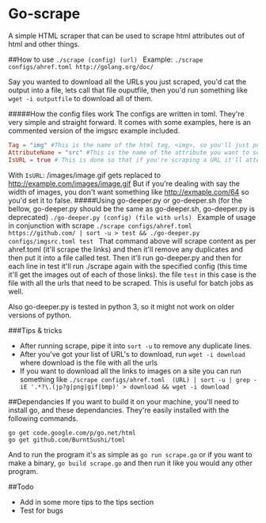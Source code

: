 Go-scrape
=========

A simple HTML scraper that can be used to scrape html attributes out of html and other things.

##How to use
```./scrape (config) (url) ``` Example: ```./scrape configs/ahref.toml http://golang.org/doc/  ```


Say you wanted to download all the URLs you just scraped, you'd cat the output into a file, lets call that file ouputfile, then you'd run something like ```wget -i outputfile``` to download all of them. 

#####How the config files work
The configs are written in toml. They're very simple and straight forward. It comes with some examples, here is an commented version of the imgsrc example included.
```Toml
Tag = "img" #This is the name of the html tag, <img>, so you'll just put in img
AttributeName = "src" #This is the name of the attribute you want to scrape out of the tag you specified above
IsURL = true # This is done so that if you're scraping a URL it'll attempt to fix them up so you can download them
```
With ``IsURL``:  /images/image.gif gets replaced to http://example.com/images/image.gif 
But if you're dealing with say the width of images, you don't want something like http://exmaple.com/64 so you'd set it to false.
#####Using go-deeper.py or go-deeper.sh
(for the bellow, go-deeper.py should be the same as go-deeper.sh, go-deeper.py is deprecated) 
```./go-deeper.py (config) (file with urls) ``` Example of usage in conjunction with scrape ```./scrape configs/ahref.toml https://github.com/ | sort -u > test && ./go-deeper.py configs/imgsrc.toml test ```
That command above will scrape content as per ahref.toml (it'll scrape the links) and then it'll remove any duplicates and then put it into a file called test. Then it'll run go-deeper.py and then for each line in test it'll run ./scrape again with the specified config (this time it'll get the images out of each of those links). the file ``test`` in this case is the file with all the urls that need to be scraped. This is useful for batch jobs as well.

Also go-deeper.py is tested in python 3, so it might not work on older versions of python. 

###Tips & tricks
* After running scrape, pipe it into ``sort -u`` to remove any duplicate lines.
* After you've got your list of URL's to download, run ``wget -i download`` where download is the file with all the urls
* If you want to download all the links to images on a site you can run something like ```./scrape configs/ahref.toml  (URL) | sort -u | grep -iE '.*?\.(jp?g|png|gif|bmp)' > download && wget -i download```

##Dependancies
If you want to build it on your machine, you'll need to install go, and these dependancies. They're easily installed with the following commands.
```
go get code.google.com/p/go.net/html
go get github.com/BurntSushi/toml
```
And to run the program it's as simple as ``go run scrape.go`` or if you want to make a binary, ``go build scrape.go`` and then run it like you would any other program.

##Todo
* Add in some more tips to the tips section
* Test for bugs
